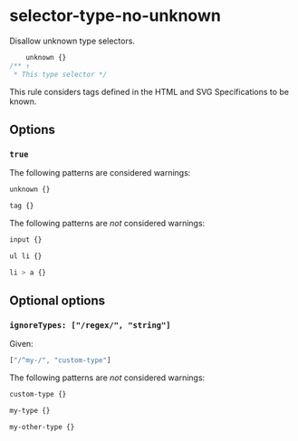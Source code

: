 # selector-type-no-unknown

Disallow unknown type selectors.

```css
    unknown {}
/** ↑
 * This type selector */
```

This rule considers tags defined in the HTML and SVG Specifications to be known.

## Options

### `true`

The following patterns are considered warnings:

```css
unknown {}
```

```css
tag {}
```

The following patterns are *not* considered warnings:

```css
input {}
```

```css
ul li {}
```

```css
li > a {}
```

## Optional options

### `ignoreTypes: ["/regex/", "string"]`

Given:

```js
["/^my-/", "custom-type"]
```

The following patterns are *not* considered warnings:

```css
custom-type {}
```

```css
my-type {}
```

```css
my-other-type {}
```
